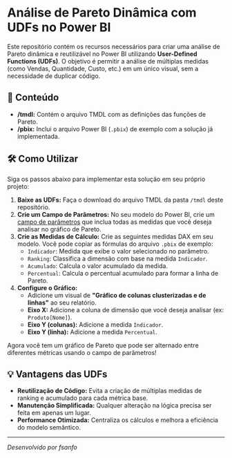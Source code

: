 # Análise de Pareto Dinâmica com UDFs no Power BI

Este repositório contém os recursos necessários para criar uma análise de Pareto dinâmica e reutilizável no Power BI utilizando **User-Defined Functions (UDFs)**. O objetivo é permitir a análise de múltiplas medidas (como Vendas, Quantidade, Custo, etc.) em um único visual, sem a necessidade de duplicar código.

## 🚀 Conteúdo

-   **/tmdl:** Contém o arquivo TMDL com as definições das funções de Pareto.
-   **/pbix:** Inclui o arquivo Power BI (`.pbix`) de exemplo com a solução já implementada.

## 🛠️ Como Utilizar

Siga os passos abaixo para implementar esta solução em seu próprio projeto:

1.  **Baixe as UDFs:** Faça o download do arquivo TMDL da pasta `/tmdl` deste repositório.
2.  **Crie um Campo de Parâmetros:** No seu modelo do Power BI, crie um [campo de parâmetros](https://learn.microsoft.com/pt-br/power-bi/transform-model/desktop-what-if) que inclua todas as medidas que você deseja analisar no gráfico de Pareto.
3.  **Crie as Medidas de Cálculo:** Crie as seguintes medidas DAX em seu modelo. Você pode copiar as fórmulas do arquivo `.pbix` de exemplo:
    * `Indicador`: Medida que exibe o valor selecionado no parâmetro.
    * `Ranking`: Classifica a dimensão com base na medida `Indicador`.
    * `Acumulado`: Calcula o valor acumulado da medida.
    * `Percentual`: Calcula o percentual acumulado para formar a linha de Pareto.
4.  **Configure o Gráfico:**
    * Adicione um visual de **"Gráfico de colunas clusterizadas e de linhas"** ao seu relatório.
    * **Eixo X:** Adicione a coluna de dimensão que você deseja analisar (ex: `Produto[Nome]`).
    * **Eixo Y (colunas):** Adicione a medida `Indicador`.
    * **Eixo Y (linha):** Adicione a medida `Percentual`.

Agora você tem um gráfico de Pareto que pode ser alternado entre diferentes métricas usando o campo de parâmetros!

## 💡 Vantagens das UDFs

-   **Reutilização de Código:** Evita a criação de múltiplas medidas de ranking e acumulado para cada métrica base.
-   **Manutenção Simplificada:** Qualquer alteração na lógica precisa ser feita em apenas um lugar.
-   **Performance Otimizada:** Centraliza os cálculos e melhora a eficiência do modelo semântico.
---
_Desenvolvido por fsanfo_